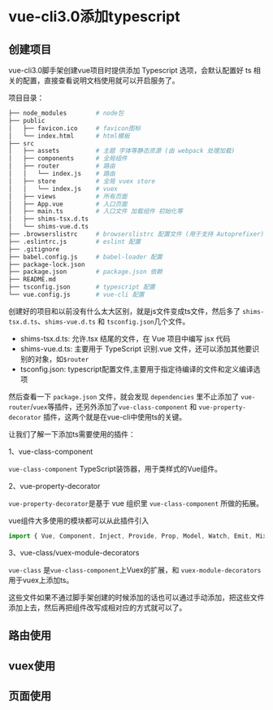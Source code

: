 # vue-cli3.0添加typescript

## 创建项目

vue-cli3.0脚手架创建vue项目时提供添加 Typescript 选项，会默认配置好 ts 相关的配置，直接查看说明文档使用就可以开启服务了。

项目目录：
```sh
├── node_modules        # node包
├── public
│   ├── favicon.ico     # favicon图标
│   └── index.html      # html模板
├── src
│   ├── assets          # 主题 字体等静态资源 (由 webpack 处理加载)
│   ├── components      # 全局组件
│   ├── router          # 路由
│   │   └── index.js    # 路由
│   ├── store           # 全局 vuex store
│   │   └── index.js    # vuex
│   ├── views           # 所有页面
│   ├── App.vue         # 入口页面
│   ├── main.ts         # 入口文件 加载组件 初始化等
│   ├── shims-tsx.d.ts
│   └── shims-vue.d.ts
├── .browserslistrc     # browserslistrc 配置文件 (用于支持 Autoprefixer)
├── .eslintrc.js        # eslint 配置
├── .gitignore
├── babel.config.js     # babel-loader 配置
├── package-lock.json
├── package.json        # package.json 依赖
├── README.md
├── tsconfig.json       # typescript 配置
└── vue.config.js       # vue-cli 配置
```
创建好的项目和以前没有什么太大区别，就是js文件变成ts文件，然后多了 `shims-tsx.d.ts`、`shims-vue.d.ts` 和 `tsconfig.json`几个文件。

* shims-tsx.d.ts: 允许.tsx 结尾的文件，在 Vue 项目中编写 jsx 代码
* shims-vue.d.ts: 主要用于 TypeScript 识别.vue 文件，还可以添加其他要识别的对象，如`$router`
* tsconfig.json: typescript配置文件,主要用于指定待编译的文件和定义编译选项

然后查看一下 `package.json` 文件，就会发现 `dependencies` 里不止添加了 `vue-router`/`vuex`等插件，还另外添加了`vue-class-component` 和 `vue-property-decorator` 插件，这两个就是在vue-cli中使用ts的关键。

让我们了解一下添加ts需要使用的插件：

1、vue-class-component

`vue-class-component` TypeScript装饰器，用于类样式的Vue组件。

2、vue-property-decorator

`vue-property-decorator`是基于 vue 组织里 `vue-class-component` 所做的拓展。

vue组件大多使用的模块都可以从此插件引入
```js
import { Vue, Component, Inject, Provide, Prop, Model, Watch, Emit, Mixins } from 'vue-property-decorator'
```

3、vue-class/vuex-module-decorators

`vue-class` 是`vue-class-component`上Vuex的扩展，和 `vuex-module-decorators` 用于vuex上添加ts。

这些文件如果不通过脚手架创建的时候添加的话也可以通过手动添加，把这些文件添加上去，然后再把组件改写成相对应的方式就可以了。


## 路由使用


## vuex使用


## 页面使用

